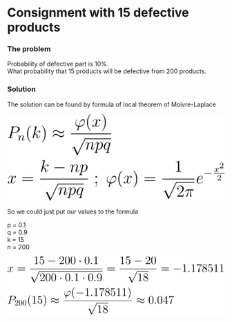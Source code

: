 # Consignment with 15 defective products

### The problem

Probability of defective part is 10%.  
What probability that 15 products will be defective from 200 products.

### Solution

The solution can be found by formula of local theorem of Moivre-Laplace

![Moivre–Laplace local theorem](./formulas/moivre-laplace-local-theorem.svg)

So we could just put our values to the formula

p = 0.1  
q = 0.9  
k = 15  
n = 200

![Consignment with 15 defective part solution](./formulas/consignment_with_15_defective_part.svg)


